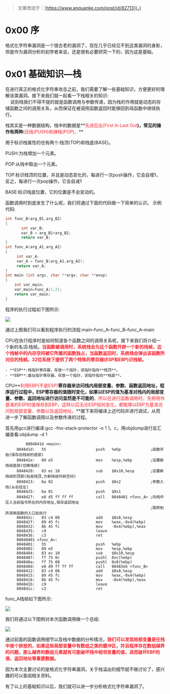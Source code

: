 > 文章改动于：[https://www.anquanke.com/post/id/82713](。)
>

# 0x00 序
格式化字符串漏洞是一个很古老的漏洞了，现在几乎已经见不到这类漏洞的身影，但是作为漏洞分析的初学者来说，还是很有必要研究一下的，因为这是基础。

# 0x01 基础知识—栈
在进行真正的格式化字符串攻击之前，我们需要了解一些基础知识，方便更好的理解该类漏洞。接下来我们就一起看一下栈相关的知识:  
    说到栈我们不得不提的就是函数调用与参数传递，因为栈的作用就是动态的存储函数之间的调用关系，从而保证在被调用函数返回时能够回到母函数中继续执行。

栈其实是一种数据结构，栈中的数据是**<font style="color:#F5222D;">先进后出(First In Last Out</font>**)，常见的操作有两种:**<font style="color:#F5222D;">压栈(PUSH)和弹栈(POP)，</font>**

用于标识栈属性的也有两个:栈顶(TOP)和栈底(BASE)。

PUSH:为栈增加一个元素。

POP:从栈中取出一个元素。

TOP:标识栈顶的位置，并且是动态变化的，每进行一次push操作，它会自增1，反之，每进行一次pop操作，它会自减1

BASE:标识栈底位置，它的位置是不会变动的。

函数调用时到底发生了什么呢，我们将通过下面的代码做一下简单的认识。 示例代码:

```c
int func_B(arg_B1,arg_B2)
{
       int var_B;
       var_B = arg_B1+arg_B2;
       return var_B;
}
int func_A(arg_A1,arg_A2)
{
     int var_A;
     var_A = func_B(arg_A1,arg_A2);
     return var_A; 
}
int main (int argc, char **argv, char **envp)
{
    int var_main;
    var_main=func_A(1,2);
    return var_main;
}
```

程序的执行过程如下图所示:

![](https://cdn.nlark.com/yuque/0/2020/jpeg/574026/1597464094020-e7edd0c0-657b-4c2f-b91b-930bc4484e26.jpeg)

通过上图我们可以看到程序执行的流程:main–func_A–func_B–func_A–main

CPU在执行程序时是如何知道各个函数之间的调用关系呢，接下来我们将介绍一个新的名词:栈帧。**<font style="color:#F5222D;">当函数被调用时，系统栈会为这个函数开辟一个新的栈帧，这个栈帧中的内存空间被它所属的函数独占，当函数返回时，系统栈会弹出该函数所对应的栈帧。32位系统下提供了两个特殊的寄存器(ESP和EBP)识栈帧。</font>**

    - **ESP**:栈指针寄存器，存放一个指针，该指针指向**栈顶**。
    - **EBP**:基址指针寄存器，存放一个指针，该指针指向**栈底**。

CPU**<font style="color:#F5222D;">利用EBP(不是ESP)</font>**寄存器来访问栈内局部变量、参数、函数返回地址，程序运行过程中，ESP寄存器的值随时变化，如果以ESP的值为基准对栈内的局部变量、参数、返回地址进行访问显然是不可能的**<font style="color:#F5222D;">，所以在进行函数调用时，先把用作基准的ESP的值保存到EBP，这样以后无论ESP如何变化，都能够以EBP为基准访问到局部变量、参数以及返回地址。</font>**接下来将编译上述代码并进行调试，从而进一步了解函数调用以及参数传递的过程。

首先用gcc进行编译:gcc -fno-stack-protector -o 1 1。c，用objdump进行反汇编查看:objdump -d 1

```plain
		 0804841d <main>:
     804841d:   55                      push   %ebp             ;函数开始(保存旧栈帧的底部)
     804841e:   89 e5                   mov    %esp,%ebp        ;设置新栈帧底部(切换栈帧)
     8048420:   83 ec 10                sub    $0x10,%esp       ;设置新栈帧的顶部(抬高栈顶,为新栈帧开辟空间)
     8048423:   6a 02                   push   $0x2             ;参数入栈(从右往左)
     8048425:   6a 01                   push   $0x1
     8048427:   e8 d5 ff ff ff          call   8048401 <func_A> ;向栈中压入当前指令所在的内存地址,保存返回地址
                                                                ;跳转到所调用函数的入口处执行
     804842c:   83 c4 08                add    $0x8,%esp
     804842f:   89 45 fc                mov    %eax,-0x4(%ebp)
     8048432:   8b 45 fc                mov    -0x4(%ebp),%eax
     8048435:   c9                      leave  
     8048436:   c3                      ret 
     08048401 <func_A>:
     8048401:   55                      push   %ebp
     8048402:   89 e5                   mov    %esp,%ebp
     8048404:   83 ec 10                sub    $0x10,%esp
     8048407:   ff 75 0c                pushl  0xc(%ebp)
     804840a:   ff 75 08                pushl  0x8(%ebp)
     804840d:   e8 d9 ff ff ff          call   80483eb <func_B>
     8048412:   83 c4 08                add    $0x8,%esp
     8048415:   89 45 fc                mov    %eax,-0x4(%ebp)
     8048418:   8b 45 fc                mov    -0x4(%ebp),%eax
     804841b:   c9                      leave  
     804841c:   c3                      ret
```

func_A栈帧如下图所示:

![](https://cdn.nlark.com/yuque/0/2020/jpeg/574026/1597464093971-89061186-729f-4bf8-9f83-cdd6a32111f1.jpeg)

我们将通过以下图例对本次函数调用做一个总结:

![](https://cdn.nlark.com/yuque/0/2020/jpeg/574026/1597464094107-a9fa214c-fd66-41d2-b46c-b9d858c14582.jpeg)

通过前面的函数调用细节以及栈中数据的分布情况，**<font style="color:#F5222D;">我们可以发现局部变量是在栈中挨个排放的，如果这些局部变量中有数组之类的缓冲区，并且程序存在数组越界的问题，那么越界的数组元素就有可能破坏栈中相邻变量的值，进而破坏EBP的值、返回地址等重要数据。</font>**

因为本次主要讨论的是格式化字符串漏洞，关于栈溢出的细节就不做讨论了，感兴趣的可以查阅相关资料。

有了以上的基础知识以后，我们就可以进一步分析格式化字符串漏洞了。

